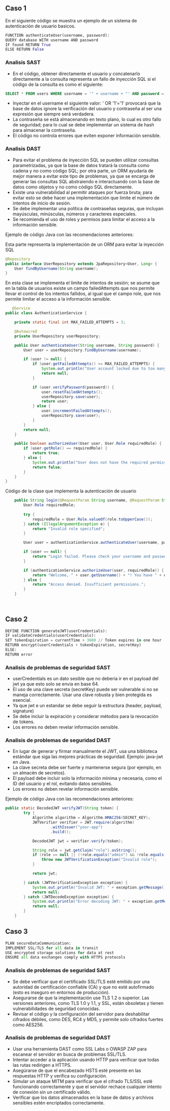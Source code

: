 ## Caso 1
En el siguiente código se muestra un ejemplo de un sistema de autenticación de usuario basicos.

``` python
FUNCTION authenticateUser(username, password):
QUERY database WITH username AND password
IF found RETURN True
ELSE RETURN False
```

### Analisis SAST

- En el código, obtener directamente el usuario y concatenarlo directamente a la consulta representa un fallo de inyección SQL si el código de la consulta es como el siguiente:

``` sql
SELECT * FROM users WHERE username = '" + username + "' AND password = '" + password + "'"
```

- Inyectar en el username el siguiente valor: ' OR '1'='1' provocará que la base de datos ignore la verificación del usuario y contraseña al ser una expresión que siempre será verdadera.
- La contraseña se está almacenando en texto plano, lo cual es otro fallo de seguridad; para lo cual se debe implementar un sistema de hash para almacenar la contraseña.
- El código no controla errores que eviten exponer información sensible.

### Analisis DAST

- Para evitar el problema de inyección SQL se pueden utilizar consultas parametrizadas, ya que la base de datos tratará la consulta como cadena y no como código SQL; por otra parte, un ORM ayudaría de mejor manera a evitar este tipo de problemas, ya que se encarga de generar las consultas SQL abstraiendo e interactuando con la base de datos como objetos y no como código SQL directamente.
- Existe una vulnerabilidad al permitir ataques por fuerza bruta; para evitar esto se debe hacer una implementación que limite el número de intentos de inicio de sesión.
- Se debe implementar una política de contraseñas seguras, que incluyan mayúsculas, minúsculas, números y caracteres especiales.
- Se recomienda el uso de roles y permisos para limitar el acceso a la información sensible.

Ejemplo de código Java con las recomendaciones anteriores:

Esta parte representa la implementación de un ORM para evitar la inyección SQL
``` java
@Repository
public interface UserRepository extends JpaRepository<User, Long> {
    User findByUsername(String username);
}
```
En esta clase se implementa el límite de intentos de sesión; se asume que en la tabla de usuarios existe un campo failedAttempts que nos permite llevar el control de los intentos fallidos, al igual que el campo role, que nos permite limitar el acceso a la información sensible.

``` java
   @Service
public class AuthenticationService {

    private static final int MAX_FAILED_ATTEMPTS = 3;

    @Autowired
    private UserRepository userRepository;

    public User authenticateUser(String username, String password) {
        User user = userRepository.findByUsername(username);

        if (user != null) {
            if (user.getFailedAttempts() >= MAX_FAILED_ATTEMPTS) {
                System.out.println("User account locked due to too many failed attempts.");
                return null;
            }

            if (user.verifyPassword(password)) {
                user.resetFailedAttempts();
                userRepository.save(user); 
                return user;
            } else {
                user.incrementFailedAttempts();
                userRepository.save(user); 
            }
        }
        return null;
    }

    public boolean authorizeUser(User user, User.Role requiredRole) {
        if (user.getRole() == requiredRole) {
            return true;
        } else {
            System.out.println("User does not have the required permissions.");
            return false;
        }
    }
}
```
Código de la clase que implementa la autenticación de usuario

``` java
    public String login(@RequestParam String username, @RequestParam String password, @RequestParam String role) {
        User.Role requiredRole;
        
        try {
            requiredRole = User.Role.valueOf(role.toUpperCase());
        } catch (IllegalArgumentException e) {
            return "Invalid role specified";
        }

        User user = authenticationService.authenticateUser(username, password);

        if (user == null) {
            return "Login failed. Please check your username and password.";
        }

        if (authenticationService.authorizeUser(user, requiredRole)) {
            return "Welcome, " + user.getUsername() + "! You have " + user.getRole() + " access.";
        } else {
            return "Access denied. Insufficient permissions.";
        }
    }
    
   
```

## Caso 2

``` python
DEFINE FUNCTION generateJWT(userCredentials):
IF validateCredentials(userCredentials):
SET tokenExpiration = currentTime + 3600 // Token expires in one hour
RETURN encrypt(userCredentials + tokenExpiration, secretKey)
ELSE:
RETURN error
```

### Analisis de problemas de seguridad SAST

- userCredentials es un dato sesible que no deberia ir en el payload del jwt ya que esto solo se envia en base 64.
- El uso de una clave secreta (secretKey) puede ser vulnerable si no se maneja correctamente. Usar una clave robusta y bien protegida es esencial.
- Ya que jwt e un estandar se debe seguir la estructura (header, payload, signature)
- Se debe incluir la expiración y considerar métodos para la revocación de tokens.
- Los errores no deben revelar información sensible.

### Analisis de problemas de seguridad DAST

- En lugar de generar y firmar manualmente el JWT, usa una biblioteca estándar que siga las mejores prácticas de seguridad. Ejemplo: java-jwt en Java.
- La clave secreta debe ser fuerte y mantenerse segura (por ejemplo, en un almacén de secretos).
- El payload debe incluir solo la información mínima y necesaria, como el ID del usuario y el rol, evitando datos sensibles.
- Los errores no deben revelar información sensible.

Ejemplo de código Java con las recomendaciones anteriores:

``` java
public static DecodedJWT verifyJWT(String token) {
        try {
            Algorithm algorithm = Algorithm.HMAC256(SECRET_KEY);
            JWTVerifier verifier = JWT.require(algorithm)
                    .withIssuer("your-app")
                    .build();

            DecodedJWT jwt = verifier.verify(token);

            String role = jwt.getClaim("role").asString();
            if (role == null || (!role.equals("admin") && !role.equals("user"))) {
                throw new JWTVerificationException("Invalid role");
            }

            return jwt;

        } catch (JWTVerificationException exception) {
            System.out.println("Invalid JWT: " + exception.getMessage());
            return null;
        } catch (JWTDecodeException exception) {
            System.out.println("Error decoding JWT: " + exception.getMessage());
            return null;
        }
    }
```
## Caso 3
    
``` python
PLAN secureDataCommunication:
IMPLEMENT SSL/TLS for all data in transit
USE encrypted storage solutions for data at rest
ENSURE all data exchanges comply with HTTPS protocols
```

### Analisis de problemas de seguridad SAST

- Se debe verificar que el certificado SSL/TLS esté emitido por una autoridad de certificación confiable (CA) y que no esté autofirmado (esto es inseguro en entornos de producción).
- Asegurarse de que la implementación use TLS 1.2 o superior. Las versiones anteriores, como TLS 1.0 y 1.1, y SSL, están obsoletas y tienen vulnerabilidades de seguridad conocidas.
- Revisar el código y la configuración del servidor para deshabilitar cifrados débiles, como DES, RC4 y MD5, y permite solo cifrados fuertes como AES256.

### Analisis de problemas de seguridad DAST

- Usar una herramienta DAST como SSL Labs o OWASP ZAP para escanear el servidor en busca de problemas SSL/TLS.
- Intentar acceder a la aplicación usando HTTP para verificar que todas las rutas redirigen a HTTPS.
- Asegúrarse de que el encabezado HSTS esté presente en las respuestas HTTP y verifica su configuración.
- Simular un ataque MITM para verificar que el cifrado TLS/SSL esté funcionando correctamente y que el servidor rechace cualquier intento de conexión sin un certificado válido.
- Verificar que los datos almacenados en la base de datos y archivos sensibles estén encriptados correctamente.